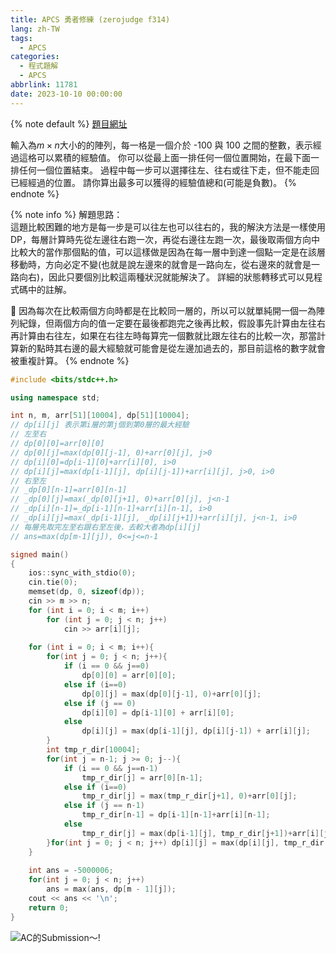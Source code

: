 ```yaml
---
title: APCS 勇者修練 (zerojudge f314)
lang: zh-TW
tags:
  - APCS
categories:
  - 程式題解
  - APCS
abbrlink: 11781
date: 2023-10-10 00:00:00
---
```


{% note default %}
[題目網址](https://zerojudge.tw/ShowProblem?problemid=f314)

輸入為$m \times n$大小的的陣列，每一格是一個介於 -100 與 100 之間的整數，表示經過這格可以累積的經驗值。
你可以從最上面一排任何一個位置開始，在最下面一排任何一個位置結束。
過程中每一步可以選擇往左、往右或往下走，但不能走回已經經過的位置。
請你算出最多可以獲得的經驗值總和(可能是負數)。
{% endnote %}
<!--more-->

{% note info %}
解題思路：  
這題比較困難的地方是每一步是可以往左也可以往右的，我的解決方法是一樣使用DP，每層計算時先從左邊往右跑一次，再從右邊往左跑一次，最後取兩個方向中比較大的當作那個點的值，可以這樣做是因為在每一層中到達一個點一定是在該層移動時，方向必定不變(也就是說左邊來的就會是一路向左，從右邊來的就會是一路向右)，因此只要個別比較這兩種狀況就能解決了。
詳細的狀態轉移式可以見程式碼中的註解。

🌟 因為每次在比較兩個方向時都是在比較同一層的，所以可以就單純開一個一為陣列紀錄，但兩個方向的值一定要在最後都跑完之後再比較，假設事先計算由左往右再計算由右往左，如果在右往左時每算完一個數就比跟左往右的比較一次，那當計算新的點時其右邊的最大經驗就可能會是從左邊加過去的，那目前這格的數字就會被重複計算。
{% endnote %}

```c++ 勇者修練
#include <bits/stdc++.h>

using namespace std;

int n, m, arr[51][10004], dp[51][10004];
// dp[i][j] 表示第i層的第j個到第0層的最大經驗
// 左至右
// dp[0][0]=arr[0][0]
// dp[0][j]=max(dp[0][j-1], 0)+arr[0][j], j>0
// dp[i][0]=dp[i-1][0]+arr[i][0], i>0
// dp[i][j]=max(dp[i-1][j], dp[i][j-1])+arr[i][j], j>0, i>0
// 右至左
// _dp[0][n-1]=arr[0][n-1]
// _dp[0][j]=max(_dp[0][j+1], 0)+arr[0][j], j<n-1
// _dp[i][n-1]=_dp[i-1][n-1]+arr[i][n-1], i>0
// _dp[i][j]=max(_dp[i-1][j], _dp[i][j+1])+arr[i][j], j<n-1, i>0
// 每層先取完左至右跟右至左後，去較大者為dp[i][j]
// ans=max(dp[m-1][j]), 0<=j<=n-1

signed main()
{
    ios::sync_with_stdio(0);
    cin.tie(0);
    memset(dp, 0, sizeof(dp));
    cin >> m >> n;
    for (int i = 0; i < m; i++)
        for (int j = 0; j < n; j++) 
            cin >> arr[i][j];
    
    for (int i = 0; i < m; i++){
        for(int j = 0; j < n; j++){
            if (i == 0 && j==0)
                dp[0][0] = arr[0][0];
            else if (i==0)
                dp[0][j] = max(dp[0][j-1], 0)+arr[0][j];
            else if (j == 0)
                dp[i][0] = dp[i-1][0] + arr[i][0];
            else
                dp[i][j] = max(dp[i-1][j], dp[i][j-1]) + arr[i][j];
        }
        int tmp_r_dir[10004];
        for(int j = n-1; j >= 0; j--){
            if (i == 0 && j==n-1)
                tmp_r_dir[j] = arr[0][n-1];
            else if (i==0)
                tmp_r_dir[j] = max(tmp_r_dir[j+1], 0)+arr[0][j];
            else if (j == n-1)
                tmp_r_dir[n-1] = dp[i-1][n-1]+arr[i][n-1];
            else
                tmp_r_dir[j] = max(dp[i-1][j], tmp_r_dir[j+1])+arr[i][j];
        }for(int j = 0; j < n; j++) dp[i][j] = max(dp[i][j], tmp_r_dir[j]);
    }
    
    int ans = -5000006;
    for(int j = 0; j < n; j++)
        ans = max(ans, dp[m - 1][j]);
    cout << ans << '\n';
    return 0;
}
```

![AC的Submission～!](https://i.imgur.com/Y4nntSL.png)